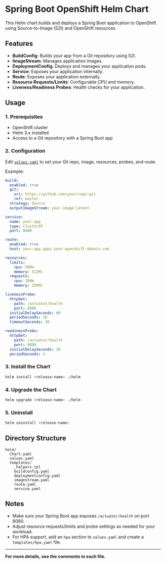 # Spring Boot OpenShift Helm Chart

This Helm chart builds and deploys a Spring Boot application to OpenShift using Source-to-Image (S2I) and OpenShift resources.

## Features

- **BuildConfig**: Builds your app from a Git repository using S2I.
- **ImageStream**: Manages application images.
- **DeploymentConfig**: Deploys and manages your application pods.
- **Service**: Exposes your application internally.
- **Route**: Exposes your application externally.
- **Resource Requests/Limits**: Configurable CPU and memory.
- **Liveness/Readiness Probes**: Health checks for your application.

## Usage

### 1. Prerequisites

- OpenShift cluster
- Helm 3.x installed
- Access to a Git repository with a Spring Boot app

### 2. Configuration

Edit [`values.yaml`](helm/values.yaml) to set your Git repo, image, resources, probes, and route.

Example:
```yaml
build:
  enabled: true
  git:
    uri: https://github.com/your/repo.git
    ref: master
  strategy: Source
  outputImageStream: your-image:latest

service:
  name: your-app
  type: ClusterIP
  port: 8080

route:
  enabled: true
  host: your-app.apps.your-openshift-domain.com

resources:
  limits:
    cpu: 500m
    memory: 512Mi
  requests:
    cpu: 200m
    memory: 256Mi

livenessProbe:
  httpGet:
    path: /actuator/health
    port: 8080
  initialDelaySeconds: 60
  periodSeconds: 10
  timeoutSeconds: 30

readinessProbe:
  httpGet:
    path: /actuator/health
    port: 8080
  initialDelaySeconds: 10
  periodSeconds: 5
```

### 3. Install the Chart

```sh
helm install <release-name> ./helm
```

### 4. Upgrade the Chart

```sh
helm upgrade <release-name> ./helm
```

### 5. Uninstall

```sh
helm uninstall <release-name>
```

## Directory Structure

```
helm/
  Chart.yaml
  values.yaml
  templates/
    _helpers.tpl
    buildconfig.yaml
    deploymentconfig.yaml
    imagestream.yaml
    route.yaml
    service.yaml
```

## Notes

- Make sure your Spring Boot app exposes `/actuator/health` on port 8080.
- Adjust resource requests/limits and probe settings as needed for your workload.
- For HPA support, add an `hpa` section to `values.yaml` and create a `templates/hpa.yaml` file.

---

**For more details, see the comments in each file.**